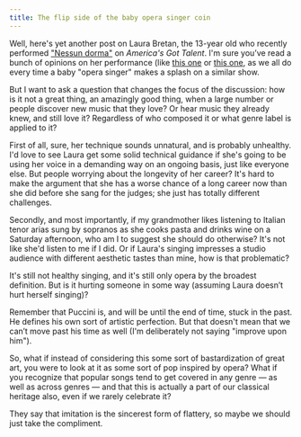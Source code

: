 ```yaml
---
title: The flip side of the baby opera singer coin
---
```


Well, here's yet another post on Laura Bretan, the 13-year old who recently performed ["Nessun dorma"](https://www.youtube.com/watch?v=xCoxGV7j71c&feature=youtu.be) on *America's Got Talent*. I'm sure you’ve read a bunch of opinions on her performance (like [this one](/baby-opera-singers-getting-angry-for-the-right-reasons/) or [this one](http://www.claudiafriedlander.com/the-liberated-voice/thats-not-opera-its-an-opportunity.html), as we all do every time a baby "opera singer" makes a splash on a similar show.

But I want to ask a question that changes the focus of the discussion: how is it not a great thing, an amazingly good thing, when a large number or people discover new music that they love? Or hear music they already knew, and still love it? Regardless of who composed it or what genre label is applied to it?

First of all, sure, her technique sounds unnatural, and is probably unhealthy. I'd love to see Laura get some solid technical guidance if she's going to be using her voice in a demanding way on an ongoing basis, just like everyone else. But people worrying about the longevity of her career? It's hard to make the argument that she has a worse chance of a long career now than she did before she sang for the judges; she just has totally different challenges. 

Secondly, and most importantly, if my grandmother likes listening to Italian tenor arias sung by sopranos as she cooks pasta and drinks wine on a Saturday afternoon, who am I to suggest she should do otherwise? It's not like she'd listen to me if I did. Or if Laura's singing impresses a studio audience with different aesthetic tastes than mine, how is that problematic?

It's still not healthy singing, and it's still only opera by the broadest definition. But is it hurting someone in some way (assuming Laura doesn’t hurt herself singing)?

Remember that Puccini is, and will be until the end of time, stuck in the past. He defines his own sort of artistic perfection. But that doesn't mean that we can’t move past his time as well (I'm deliberately not saying "improve upon him"). 

So, what if instead of considering this some sort of bastardization of great art, you were to look at it as some sort of pop inspired by opera? What if you recognize that popular songs tend to get covered in any genre — as well as across genres — and that this is actually a part of our classical heritage also, even if we rarely celebrate it? 

They say that imitation is the sincerest form of flattery, so maybe we should just take the compliment.

